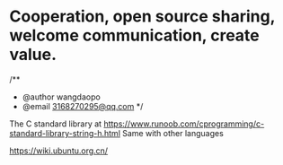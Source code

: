 # Cooperation, open source sharing, welcome communication, create value.
/**
 * @author wangdaopo
 * @email 3168270295@qq.com
 */



The C standard library at  https://www.runoob.com/cprogramming/c-standard-library-string-h.html
Same with other languages

https://wiki.ubuntu.org.cn/

